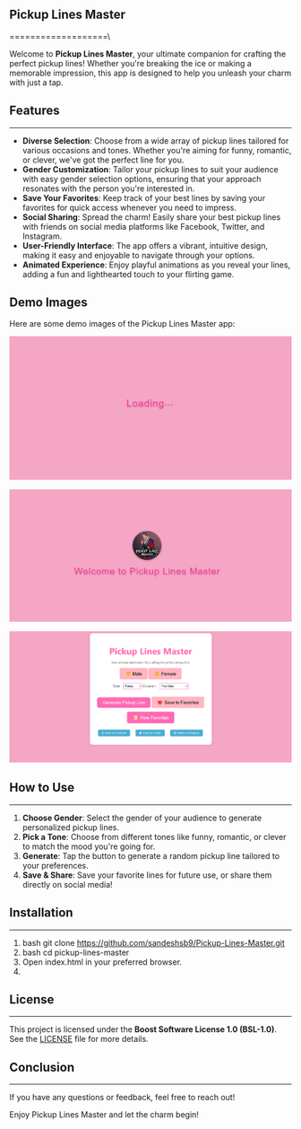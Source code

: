 ## Pickup Lines Master
===================\

Welcome to **Pickup Lines Master**, your ultimate companion for crafting the perfect pickup lines! Whether you're breaking the ice or making a memorable impression, this app is designed to help you unleash your charm with just a tap.

## Features
--------
* **Diverse Selection**: Choose from a wide array of pickup lines tailored for various occasions and tones. Whether you're aiming for funny, romantic, or clever, we've got the perfect line for you.
* **Gender Customization**: Tailor your pickup lines to suit your audience with easy gender selection options, ensuring that your approach resonates with the person you're interested in.
* **Save Your Favorites**: Keep track of your best lines by saving your favorites for quick access whenever you need to impress.
* **Social Sharing**: Spread the charm! Easily share your best pickup lines with friends on social media platforms like Facebook, Twitter, and Instagram.
* **User-Friendly Interface**: The app offers a vibrant, intuitive design, making it easy and enjoyable to navigate through your options.
* **Animated Experience**: Enjoy playful animations as you reveal your lines, adding a fun and lighthearted touch to your flirting game.

## Demo Images

Here are some demo images of the Pickup Lines Master app:

![Homepage](https://github.com/sandeshsb9/Pickup-Lines-Master/blob/master/Demo%20pics/1.png)

![Gender Selection Screen](https://github.com/sandeshsb9/Pickup-Lines-Master/blob/master/Demo%20pics/2.png)

![Pickup Line Generator](https://github.com/sandeshsb9/Pickup-Lines-Master/blob/master/Demo%20pics/3.png)

## How to Use
----------
1. **Choose Gender**: Select the gender of your audience to generate personalized pickup lines.
2. **Pick a Tone**: Choose from different tones like funny, romantic, or clever to match the mood you're going for.
3. **Generate**: Tap the button to generate a random pickup line tailored to your preferences.
4. **Save & Share**: Save your favorite lines for future use, or share them directly on social media!

## Installation
------------
1. bash git clone https://github.com/sandeshsb9/Pickup-Lines-Master.git
2. bash cd pickup-lines-master
3. Open index.html in your preferred browser.
4. 

## License
-------
This project is licensed under the **Boost Software License 1.0 (BSL-1.0)**. See the [LICENSE](LICENSE) file for more details.


## Conclusion
-------
If you have any questions or feedback, feel free to reach out!

Enjoy Pickup Lines Master and let the charm begin!
